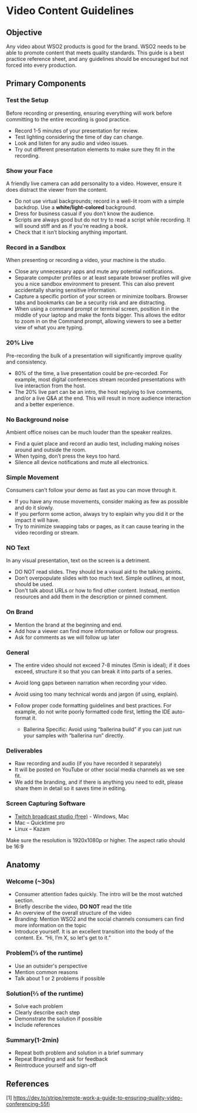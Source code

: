 # Video Content Guidelines

## Objective

Any video about WSO2 products is good for the brand. WSO2 needs to be able to promote content that meets quality standards. This guide is a best practice reference sheet, and any guidelines should be encouraged but not forced into every production.

## Primary Components

### Test the Setup

Before recording or presenting, ensuring everything will work before committing to the entire recording is good practice.

- Record 1-5 minutes of your presentation for review.
- Test lighting considering the time of day can change.
- Look and listen for any audio and video issues.
- Try out different presentation elements to make sure they fit in the recording.

### Show your Face

A friendly live camera can add personality to a video. However, ensure it does distract the viewer from the content.

- Do not use virtual backgrounds; record in a well-lit room with a simple backdrop. Use a **white/light-colored** background.
- Dress for business casual if you don’t know the audience.
- Scripts are always good but do not try to read a script while recording. It will sound stiff and as if you're reading a book.
- Check that it isn’t blocking anything important.

### Record in a Sandbox

When presenting or recording a video, your machine is the studio.

- Close any unnecessary apps and mute any potential notifications.
- Separate computer profiles or at least separate browser profiles will give you a nice sandbox environment to present. This can also prevent accidentally sharing sensitive information.
- Capture a specific portion of your screen or minimize toolbars. Browser tabs and bookmarks can be a security risk and are distracting.
- When using a command prompt or terminal screen, position it in the middle of your laptop and make the fonts bigger. This allows the editor to zoom in on the Command prompt, allowing viewers to see a better view of what you are typing.

### 20% Live

Pre-recording the bulk of a presentation will significantly improve quality and consistency.

- 80% of the time, a live presentation could be pre-recorded. For example, most digital conferences stream recorded presentations with live interaction from the host.
- The 20% live part can be an intro, the host replying to live comments, and/or a live Q&A at the end. This will result in more audience interaction and a better experience.

### No Background noise

Ambient office noises can be much louder than the speaker realizes.

- Find a quiet place and record an audio test, including making noises around and outside the room.
- When typing, don’t press the keys too hard.
- Silence all device notifications and mute all electronics.

### Simple Movement

Consumers can’t follow your demo as fast as you can move through it.

- If you have any mouse movements, consider making as few as possible and do it slowly.
- If you perform some action, always try to explain why you did it or the impact it will have.
- Try to minimize swapping tabs or pages, as it can cause tearing in the video recording or stream.

### NO Text

In any visual presentation, text on the screen is a detriment.

- DO NOT read slides. They should be a visual aid to the talking points.
- Don’t overpopulate slides with too much text. Simple outlines, at most, should be used.
- Don't talk about URLs or how to find other content. Instead, mention resources and add them in the description or pinned comment.

### On Brand

- Mention the brand at the beginning and end.
- Add how a viewer can find more information or follow our progress.
- Ask for comments as we will follow up later

### General

- The entire video should not exceed 7-8 minutes (5min is ideal); if it does exceed, structure it so that you can break it into parts of a series.

- Avoid long gaps between narration when recording your video.

- Avoid using too many technical words and jargon (if using, explain).

- Follow proper code formatting guidelines and best practices. For example, do not write poorly formatted code first, letting the IDE auto-format it.

  - Ballerina Specific: Avoid using “ballerina build” if you can just run your samples with “ballerina run” directly.

### Deliverables

- Raw recording and audio (if you have recorded it separately)
- It will be posted on YouTube or other social media channels as we see fit.
- We add the branding, and if there is anything you need to edit, please share them in detail so it saves time in editing.

### Screen Capturing Software

- [Twitch broadcast studio (free)](https://www.twitch.tv/broadcast/studio) - Windows, Mac
- Mac – Quicktime pro
- Linux – Kazam

Make sure the resolution is 1920x1080p or higher. The aspect ratio should be 16:9

## Anatomy

### Welcome (~30s)

- Consumer attention fades quickly. The intro will be the most watched section.
- Briefly describe the video, **DO NOT** read the title
- An overview of the overall structure of the video
- Branding: Mention WSO2 and the social channels consumers can find more information on the topic
- Introduce yourself. It is an excellent transition into the body of the content. Ex. “Hi, I’m X, so let's get to it.”

### Problem(⅓ of the runtime)

- Use an outsider's perspective
- Mention common reasons
- Talk about 1 or 2 problems if possible

### Solution(⅔ of the runtime)

- Solve each problem
- Clearly describe each step
- Demonstrate the solution if possible
- Include references

### Summary(1-2min)

- Repeat both problem and solution in a brief summary
- Repeat Branding and ask for feedback
- Reintroduce yourself and sign-off

## References

[1] <https://dev.to/stripe/remote-work-a-guide-to-ensuring-quality-video-conferencing-55fi>

